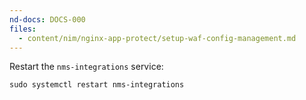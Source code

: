 ```yaml
---
nd-docs: DOCS-000
files:
  - content/nim/nginx-app-protect/setup-waf-config-management.md
---
```


Restart the `nms-integrations` service:

```shell
sudo systemctl restart nms-integrations
```
